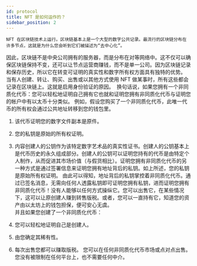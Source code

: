 ```yaml
---
id: protocol
title: NFT 是如何运作的？
sidebar_position: 2
---
```



    NFT 在区块链技术上运行。区块链基本上是一个大型的数字公共记录。最流行的区块链分布在许多节点，这就是为什么您会听到它们被描述为“去中心化”。 
因此，区块链不是中央公司拥有的服务器，而是分布在对等网络中。这不仅可以确保区块链保持不变，还可以让节点运营商赚钱，而不是单一公司。因为区块链记录和保存历史，所以它在转变可证明的真实性和数字所有权方面具有独特的优势。
当有人创建、转让、购买、出售或以其他方式使用 NFT 做某事时，所有这些都会记录在区块链上。这就是启用身份验证的原因。 
换句话说，如果您拥有一个非同质化代币：您可以轻松地证明自己拥有它也就和证明您拥有非同质化代币与证明您的帐户中有以太币十分类似。
例如，假设您购买了一个非同质化代币，此唯一代币的所有权会通过公共地址转移到您的钱包里。
1. 该代币证明您的数字文件副本是原件。
2. 您的私钥是原始的所有权证明。
3. 内容创建人的公钥作为该特定数字艺术品的真实性证书。创建人的公钥基本上是代币历史的永久组成部分。创建人的公钥可以证明您持有的代币是由特定个人制作，从而促进其市场价值（与假货相比）。证明您拥有非同质化代币的另一种方式是通过签署信息来证明您拥有地址背后的私钥。如上所述，您的私钥是原始所有权证明。 由此可以得知，地址背后的私钥掌控着非同质化代币。通过已签名消息，无需向任何人透露私钥即可证明您拥有私钥，进而证明您拥有非同质化代币！没有人能够以任何方式操纵它。您可以出售它，在某些情况下，这可以让原创建人赚到转售版税。或者，您可以一直持有它，知道您的资产由以太坊上的钱包担保，便可安心无虞。  
并且如果您创建了一个非同质化代币：


1. 您可以轻松地证明自己是创建人。
2. 由您确定其稀有性。
3. 每次出售您都可以赚取版税。
您可以在任何非同质化代币市场或点对点出售。 您没有被限制在任何平台上，也不需要任何中介。
